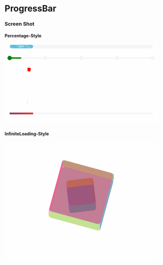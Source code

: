 # ProgressBar

### Screen Shot

#### Percentage-Style
![progressbar](https://github.com/AwesomeIcon/ProgressBar/blob/master/progress.gif)

#### InfiniteLoading-Style
![infiniteloading](https://github.com/AwesomeIcon/ProgressBar/blob/master/infiniteloading.gif)
